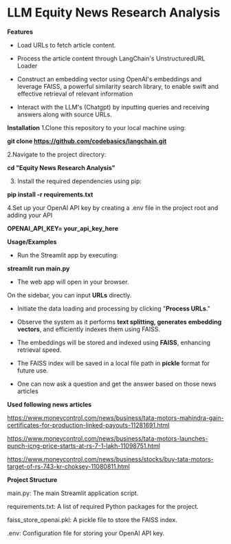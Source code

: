 # LLM Equity News Research Analysis


**Features**

* Load URLs to fetch article content.
  
* Process the article content through LangChain's UnstructuredURL Loader

* Construct an embedding vector using OpenAI's embeddings and leverage FAISS, a powerful similarity search library, to enable swift and effective retrieval of relevant information

* Interact with the LLM's (Chatgpt) by inputting queries and receiving answers along with source URLs.

**Installation**
1.Clone this repository to your local machine using:

 **git clone https://github.com/codebasics/langchain.git** 

2.Navigate to the project directory:

  **cd "Equity News Research Analysis"**
  
3. Install the required dependencies using pip:

  **pip install -r requirements.txt**

4.Set up your OpenAI API key by creating a .env file in the project root and adding your API

  **OPENAI_API_KEY= your_api_key_here**
  
**Usage/Examples**

* Run the Streamlit app by executing:
  
**streamlit run main.py**

* The web app will open in your browser.

On the sidebar, you can input **URLs** directly.

* Initiate the data loading and processing by clicking "**Process URLs**."

* Observe the system as it performs **text splitting, generates embedding vectors**, and efficiently indexes them using FAISS.

* The embeddings will be stored and indexed using **FAISS**, enhancing retrieval speed.

* The FAISS index will be saved in a local file path in **pickle** format for future use.

* One can now ask a question and get the answer based on those news articles

**Used following news articles**

https://www.moneycontrol.com/news/business/tata-motors-mahindra-gain-certificates-for-production-linked-payouts-11281691.html

https://www.moneycontrol.com/news/business/tata-motors-launches-punch-icng-price-starts-at-rs-7-1-lakh-11098751.html

https://www.moneycontrol.com/news/business/stocks/buy-tata-motors-target-of-rs-743-kr-choksey-11080811.html

**Project Structure**

main.py: The main Streamlit application script.

requirements.txt: A list of required Python packages for the project.

faiss_store_openai.pkl: A pickle file to store the FAISS index.

.env: Configuration file for storing your OpenAI API key.
